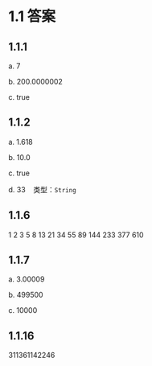 # 1.1 答案

## 1.1.1
a. 7

b. 200.0000002

c. true

## 1.1.2
a. 1.618

b. 10.0

c. true

d. 33 &nbsp;&nbsp; 类型：`String`

## 1.1.6
1 2 3 5 8 13 21 34 55 89 144 233 377 610

## 1.1.7
a. 3.00009

b. 499500

c. 10000

## 1.1.16
311361142246